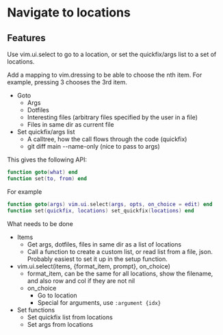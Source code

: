 # Navigate to locations

## Features

Use vim.ui.select to go to a location, or set the quickfix/args list to a set of
locations.

Add a mapping to vim.dressing to be able to choose the nth item. For example,
pressing 3 chooses the 3rd item.

- Goto
  - Args
  - Dotfiles
  - Interesting files (arbitrary files specified by the user in a file)
  - Files in same dir as current file
- Set quickfix/args list
  - A calltree, how the call flows through the code (quickfix)
  - git diff main --name-only (nice to pass to args)

This gives the following API:

```lua
function goto(what) end
function set(to, from) end
```

For example

```lua
function goto(args) vim.ui.select(args, opts, on_choice = edit) end
function set(quickfix, locations) set_quickfix(locations) end
```

What needs to be done

- Items
  - Get args, dotfiles, files in same dir as a list of locations
  - Call a function to create a custom list, or read list from a file, json.
    Probably easiest to set it up in the setup function.
- vim.ui.select(items, {format_item, prompt}, on_choice)
  - format_item, can be the same for all locations, show the filename, and also
    row and col if they are not nil
  - on_choice
    - Go to location
    - Special for arguments, use `:argument {idx}`
- Set functions
  - Set quickfix list from locations
  - Set args from locations
